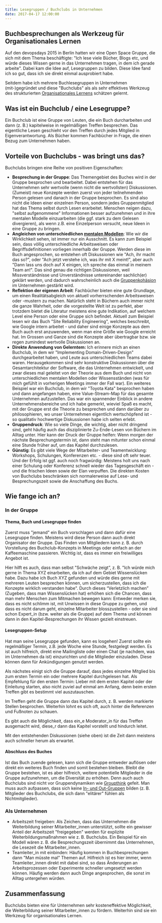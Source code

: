 ```yaml
---
title: Lesegruppen / Buchclubs in Unternehmen
date: 2017-04-17 12:00:00
---
```


## Buchbesprechungen als Werkzeug für Organisationales Lernen

Auf den devopsdays 2015 in Berlin hatten wir eine Open Space Gruppe, die sich mit dem Thema beschäftigte: "Ich lese viele Bücher, Blogs etc, und würde dieses Wissen gerne in das Unternehmen tragen, in dem ich gerade arbeite". Dabei kam die Idee auf, Lesegruppen zu bilden. Diese Idee fand ich so gut, dass ich sie direkt einmal ausprobiert habe. 

Seitdem habe ich mehrere Buchlesegruppen in Unternehmen (mit-)gegründet und diese "Buchclubs" als als sehr effektives Werkzeug des strukturierten [Organisationales Lernens](https://de.wikipedia.org/wiki/Organisationales_Lernen) schätzen gelernt.

## Was ist ein Buchclub / eine Lesegruppe?

Ein Buchclub ist eine Gruppe von Leuten, die ein Buch durcharbeiten und dann (z. B.) kapitelweise in regelmäßigen Treffen besprechen. Das eigentliche Lesen geschieht vor den Treffen durch jedes Mitglied in Eigenverantwortung. Als Bücher kommen Fachbücher in Frage, die einen Bezug zum Unternehmen haben.

## Vorteile von Buchclubs - was bringt uns das?

Buchclubs bringen eine Reihe von positiven Eigenschaften:

- **Besprechung in der Gruppe**: Das Themengebiet des Buches wird in der Gruppe besprochen und bearbeitet. Dabei entstehen für das Unternehmen sehr wertvolle (wenn nicht die wertvollsten) Diskussionen. (Zumeist) neue Konzepte werden zuerst von jeder teilnehmenden Person gelesen und danach in der Gruppe besprochen.
 Es sind also nicht die Ideen einer einzelnen Person, sondern jedes Gruppenmitglied hat das Thema selbst durch Lesen erarbeitet. Menschen neigen dazu, "selbst aufgenommene" Informationen besser aufzunehmen und in ihre mentalen Modelle einzuarbeiten (die ggf. stark zu dem Gelesen divergieren), als wenn z.B. eine Einzelperson versucht, neue Ideen in eine Gruppe zu bringen.
- **Angleichen von unterschiedlichen [mentalen Modellen](https://de.wikipedia.org/wiki/Mentales_Modell)**: Wie wir die Wirklichkeit sehen, ist immer nur ein Ausschnitt. Es kann zum Beispiel sein, dass völlig unterschiedliche Arbeitsweisen oder Begriffsdefinitionen vorliegen innerhalb der Gruppe. Werden diese im Buch angesprochen, so entstehen oft Diskussionen wie "Ach, ihr macht das so?", oder "Ach jetzt verstehe ich, was ihr mit X meint!", aber auch "Dann lass uns doch auf X einigen, ich spreche das einmal in meinem Team an!". Das sind genau die richtigen Diskussionen, weil Missverständnisse und Unverständnisse untereinander sachlich(er) geklärt werden, und dadurch wahrscheinlich auch die [Gruppenkohäsion](https://de.wikipedia.org/wiki/Gruppenkoh%C3%A4sion) im Unternehmen gestärkt wird.
- **Reflektion der eigenen Arbeit**: Fachbücher bieten eine gute Grundlage, um einen Realitätsabgleich von aktuell vorherrschenden Arbeitsweisen oder -mustern zu machen. Natürlich steht in Büchern auch immer nicht die ganze Wahrheit, oder die vorgestellte Welt ist zu perfekt, aber trotzdem bietet die Literatur meistens eine gute Indikation, auf welchem Level eine Person oder eine Gruppe sich befindet. Aktuell zum Beispiel lesen wir das Buch "Site Reliability Engineering", welches beschreibt, wie Google intern arbeitet - und daher sind einige Konzepte aus dem Buch auch erst anzuwenden, wenn man eine Größe wie Google erreicht hat. Im Grossen und Ganze sind die Konzepte aber übertragbar bzw. sie regen zumindest wertvolle Diskussionen an.
- **Direkte Anwendung von Gelerntem:** Ich erinnere mich an einen Buchclub, in dem wir "Implementing Domain-Driven-Design" durchgearbeitet haben, und Leute aus unterschiedlichen Teams dabei waren. Herausgekommen sind sehr konstruktive Diskussionen über die Gesamtarchitektur der Software, die das Unternehmen entwickelt, und zwar dieses mal geleitet von der Theorie aus dem Buch und nicht von unterschiedlichen mentalen Modellen oder Wissensständen (was für mich gefühlt in vorherigen Meetings immer der Fall war).
Ein weiteres Beispiel war ein Buchclub, in dem wir "Toyota Kata" besprochen haben und dann angefangen haben, eine Value-Stream-Map für das gesamte Unternehmen aufzustellen. Das war ein spannender Einblick in andere Unternehmensbereiche und ich habe gemerkt, wieviel Spaß es macht, mit der Gruppe erst die Theorie zu besprechen und dann darüber zu philosophieren, wo unser Unternehmen eigentlich wertschöpfend ist - so qualitativ hochwertige Diskussionen habe ich selten erlebt.
- **Gruppendruck**: Wie so viele Dinge, die wichtig, aber nicht dringend sind, geht häufig auch das disziplinierte Zu-Ende-Lesen von Büchern im Alltag unter. Hier kann der Druck der Gruppe helfen: Wenn morgen der nächste Besprechungstermin ist, dann steht man mitunter schon einmal eine Stunde früher auf, um das Kapitel durchzulesen.
- **Günstig**: Es gibt viele Wege der Mitarbeiter- und Teamentwicklung: Workshops, Schulungen, Konferenzen etc. - diese sind oft sehr teuer. Und der Erfolg ist ggf. auch noch fragwürdig: Meistens holt uns nach einer Schulung oder Konferenz schnell wieder das Tagesgeschäft ein - und die frischen Ideen sowie der Elan verpuffen. Die direkten Kosten von Buchclubs beschränken sich normalerweise auf Lese- und Besprechungszeit sowie die Anschaffung des Buchs.

## Wie fange ich an?

### In der Gruppe

#### Thema, Buch und Lesegruppe finden

Zuerst muss "jemand" ein Buch vorschlagen und dann dafür eine Lesegruppe finden. Meistens wird diese Person dann auch direkt Organisator der Gruppe. Das Finden von Mitgliedern kann z. B. durch Vorstellung des Buchclub-Konzepts in Meetings oder einfach an der Kaffeemaschine passieren. Wichtig ist, dass es immer ein freiwilliges Angebot ist.


Hier hilft es auch, dass man selbst "Schwäche zeigt”, z. B. "Ich würde mich gerne in Thema XYZ einarbeiten, da ich auf dem Gebiet Wissenslücken habe. Dazu habe ich Buch XYZ gefunden und würde dies gerne mit mehreren Leuten besprechen können, um sicherzustellen, dass ich die Konzepte wirklich verstanden habe". Durch dieses “Verletzlich machen” (Zugeben, dass man Wissenslücken hat) erhöhen sich die Chancen, dass man mehr Menschen zum Mitmachen bewegen kann: Entweder merken sie, dass es nicht schlimm ist, mit Unwissen in diese Gruppe zu gehen, und dass es nicht darum geht, einzelne Mitarbeiter blosszustellen - oder sie sind schon Expert_in (bzw. weiter als die Gruppe) auf dem Thema und können dann in den Kapitel-Besprechungen ihr Wissen gezielt einstreuen.

#### Lesegruppen-Setup

Hat man seine Lesegruppe gefunden, kann es losgehen! Zuerst sollte ein regelmäßiger Termin, z.B. jede Woche eine Stunde, festgelegt werden. Es ist auch hilfreich, direkt eine Mailingliste oder einen Chat (je nachdem, was im Unternehmen da ist) einzurichten und die Mitglieder einzuladen. Diese können dann für Ankündigungen genutzt werden.

Als nächstes einigt sich die Gruppe darauf, dass​ jedes einzelne Mitglied bis zum ersten Termin ein oder mehrere Kapitel durchgelesen hat.
Als Empfehlung für den ersten Termin: Lieber mit dem ersten Kapitel oder der Einleitung starten, also nicht zuviel auf einmal am Anfang, denn beim ersten Treffen gibt es bestimmt viel auszutauschen.

Im Treffen geht die Gruppe dann das Kapitel durch, z. B. werden markierte Stellen besprochen. Weiterhin lohnt es sich oft, auch hinter die Referenzen und Fußnoten zu schauen.

Es gibt auch die Möglichkeit, dass ein_e Moderator_in für das Treffen ausgemacht wird, diese_r dann das Kapitel vorstellt und hindurch leitet. 

Mit den entstehenden Diskussionen (siehe oben) ist die Zeit dann meistens auch schneller herum als erwartet.

#### Abschluss des Buches

Ist das Buch zuende gelesen, kann sich die Gruppe entweder auflösen oder direkt ein weiteres Buch finden und somit bestehen bleiben. Bleibt die Gruppe bestehen, ist es aber hilfreich, weitere potentielle Mitglieder in die Gruppe aufzunehmen, um die Diversität zu erhöhen. Denn auch auch Buchclubs sind nicht vor Gruppendynamiken wie [Groupthink](https://de.wikipedia.org/wiki/Gruppendenken) gefeit. Man muss auch aufpassen, dass sich keine [In- und Out-Gruppen](https://de.wikipedia.org/wiki/Eigengruppe_und_Fremdgruppe) bilden (z. B. Mitglieder des Buchclubs, die sich dann "elitärer" fühlen als Nichtmitglieder).

### Als Unternehmen

- Arbeitszeit freigeben: Als Zeichen, dass das Unternehmen die Weiterbildung seiner Mitarbeiter_innen unterstützt, sollte ein gewisser Anteil der Arbeitszeit "freigegeben" werden für explizite Weiterbildungsmaßnahmen wie z. B. Buchclubs. Ein Beispiel für ein Modell wären z. B. die Besprechungszeit übernimmt das Unternehmen, die Lesezeit die Mitarbeiter_innen.
- Teamleiter_in mit einbinden: Häufig kommen in Buchbesprechungen dann "Man müsste mal" Themen auf. Hilfreich ist es hier immer, wenn Teamleiter_innen direkt mit dabei sind, so dass Änderungen an Arbeitsprozessen oder Experimente schneller umgesetzt werden können. Häufig werden dann auch Dinge angesprochen, die sonst im Alltag untergehen würden.

## Zusammenfassung

Buchclubs bieten eine für Unternehmen sehr kosteneffektive Möglichkeit, die Weiterbildung seiner Mitarbeiter_innen zu fördern. Weiterhin sind sie ein Werkzeug für organisationales Lernen.
